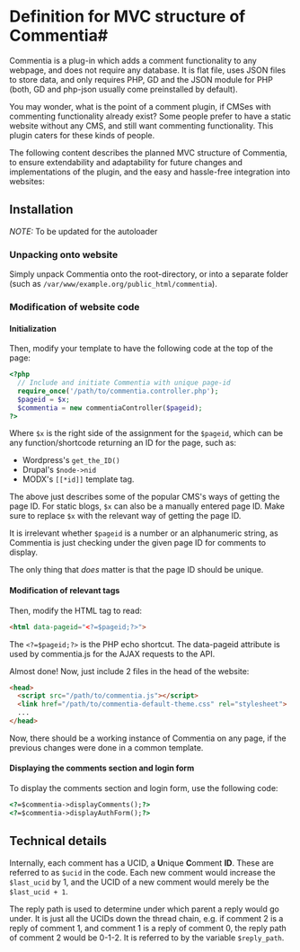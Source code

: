# Definition for MVC structure of Commentia#

Commentia is a plug-in which adds a comment functionality to any webpage, and does not require any database. It is flat file, uses JSON files to store data, and only requires PHP, GD and the JSON module for PHP (both, GD and php-json usually come preinstalled by default).

You may wonder, what is the point of a comment plugin, if CMSes with commenting functionality already exist? Some people prefer to have a static website without any CMS, and still want commenting functionality. This plugin caters for these kinds of people.

The following content describes the planned MVC structure of Commentia, to ensure extendability and adaptability for future changes and implementations of the plugin, and the easy and hassle-free integration into websites:

## Installation

_NOTE:_ To be updated for the autoloader

### Unpacking onto website

Simply unpack Commentia onto the root-directory, or into a separate folder (such as `/var/www/example.org/public_html/commentia`).

### Modification of website code

#### Initialization

Then, modify your template to have the following code at the top of the page:

```php
<?php
  // Include and initiate Commentia with unique page-id
  require_once('/path/to/commentia.controller.php');
  $pageid = $x;
  $commentia = new commentiaController($pageid);
?>
```

Where `$x` is the right side of the assignment for the `$pageid`, which can be any function/shortcode returning an ID for the page, such as:

- Wordpress's `get_the_ID()`
- Drupal's `$node->nid`
- MODX's `[[*id]]` template tag.

The above just describes some of the popular CMS's ways of getting the page ID. For static blogs, `$x` can also be a manually entered page ID. Make sure to replace `$x` with the relevant way of getting the page ID.

It is irrelevant whether `$pageid` is a number or an alphanumeric string, as Commentia is just checking under the given page ID for comments to display.

The only thing that _does_ matter is that the page ID should be unique.

#### Modification of relevant tags

Then, modify the HTML tag to read:

```html
<html data-pageid="<?=$pageid;?>">
```

The `<?=$pageid;?>` is the PHP echo shortcut. The data-pageid attribute is used by commentia.js for the AJAX requests to the API.

Almost done! Now, just include 2 files in the head of the website:

```html
<head>
  <script src="/path/to/commentia.js"></script>
  <link href="/path/to/commentia-default-theme.css" rel="stylesheet">
  ...
</head>
```

Now, there should be a working instance of Commentia on any page, if the previous changes were done in a common template.

#### Displaying the comments section and login form

To display the comments section and login form, use the following code:

```html
<?=$commentia->displayComments();?>
<?=$commentia->displayAuthForm();?>
```

## Technical details

Internally, each comment has a UCID, a **U**nique **C**omment **ID**. These are referred to as `$ucid` in the code. Each new comment would increase the `$last_ucid` by 1, and the UCID of a new comment would merely be the `$last_ucid + 1`.

The reply path is used to determine under which parent a reply would go under. It is just all the UCIDs down the thread chain, e.g. if comment 2 is a reply of comment 1, and comment 1 is a reply of comment 0, the reply path of comment 2 would be 0-1-2. It is referred to by the variable `$reply_path`.
